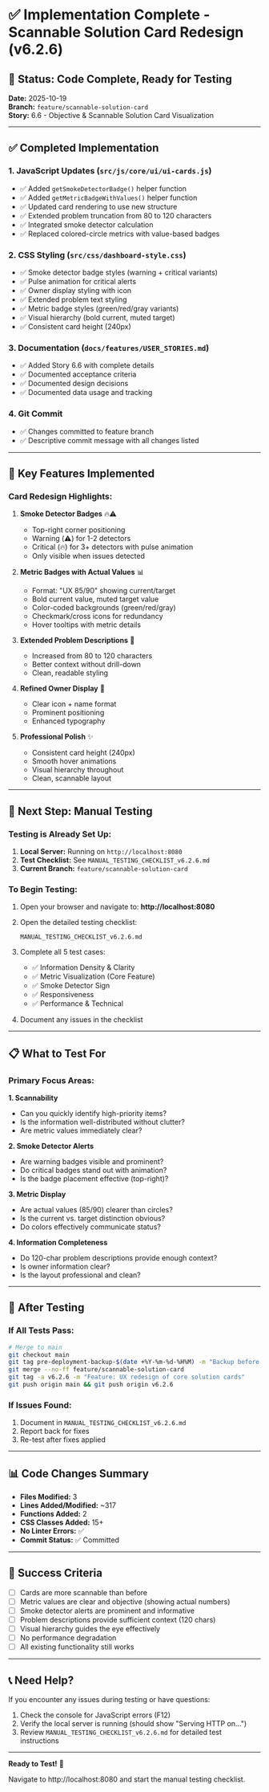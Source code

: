 # ✅ Implementation Complete - Scannable Solution Card Redesign (v6.2.6)

## 🎉 Status: Code Complete, Ready for Testing

**Date:** 2025-10-19  
**Branch:** `feature/scannable-solution-card`  
**Story:** 6.6 - Objective & Scannable Solution Card Visualization

---

## ✅ Completed Implementation

### 1. JavaScript Updates (`src/js/core/ui/ui-cards.js`)
- ✅ Added `getSmokeDetectorBadge()` helper function
- ✅ Added `getMetricBadgeWithValues()` helper function  
- ✅ Updated card rendering to use new structure
- ✅ Extended problem truncation from 80 to 120 characters
- ✅ Integrated smoke detector calculation
- ✅ Replaced colored-circle metrics with value-based badges

### 2. CSS Styling (`src/css/dashboard-style.css`)
- ✅ Smoke detector badge styles (warning + critical variants)
- ✅ Pulse animation for critical alerts
- ✅ Owner display styling with icon
- ✅ Extended problem text styling
- ✅ Metric badge styles (green/red/gray variants)
- ✅ Visual hierarchy (bold current, muted target)
- ✅ Consistent card height (240px)

### 3. Documentation (`docs/features/USER_STORIES.md`)
- ✅ Added Story 6.6 with complete details
- ✅ Documented acceptance criteria
- ✅ Documented design decisions
- ✅ Documented data usage and tracking

### 4. Git Commit
- ✅ Changes committed to feature branch
- ✅ Descriptive commit message with all changes listed

---

## 🚀 Key Features Implemented

### Card Redesign Highlights:

1. **Smoke Detector Badges** 🔥⚠️
   - Top-right corner positioning
   - Warning (⚠️) for 1-2 detectors
   - Critical (🔥) for 3+ detectors with pulse animation
   - Only visible when issues detected

2. **Metric Badges with Actual Values** 📊
   - Format: "UX 85/90" showing current/target
   - Bold current value, muted target value
   - Color-coded backgrounds (green/red/gray)
   - Checkmark/cross icons for redundancy
   - Hover tooltips with metric details

3. **Extended Problem Descriptions** 📝
   - Increased from 80 to 120 characters
   - Better context without drill-down
   - Clean, readable styling

4. **Refined Owner Display** 👤
   - Clear icon + name format
   - Prominent positioning
   - Enhanced typography

5. **Professional Polish** ✨
   - Consistent card height (240px)
   - Smooth hover animations
   - Visual hierarchy throughout
   - Clean, scannable layout

---

## 🧪 Next Step: Manual Testing

### Testing is Already Set Up:

1. **Local Server:** Running on `http://localhost:8080`
2. **Test Checklist:** See `MANUAL_TESTING_CHECKLIST_v6.2.6.md`
3. **Current Branch:** `feature/scannable-solution-card`

### To Begin Testing:

1. Open your browser and navigate to: **http://localhost:8080**
2. Open the detailed testing checklist:
   ```
   MANUAL_TESTING_CHECKLIST_v6.2.6.md
   ```
3. Complete all 5 test cases:
   - ✅ Information Density & Clarity
   - ✅ Metric Visualization (Core Feature)
   - ✅ Smoke Detector Sign
   - ✅ Responsiveness
   - ✅ Performance & Technical

4. Document any issues in the checklist

---

## 📋 What to Test For

### Primary Focus Areas:

**1. Scannability**
- Can you quickly identify high-priority items?
- Is the information well-distributed without clutter?
- Are metric values immediately clear?

**2. Smoke Detector Alerts**
- Are warning badges visible and prominent?
- Do critical badges stand out with animation?
- Is the badge placement effective (top-right)?

**3. Metric Display**
- Are actual values (85/90) clearer than circles?
- Is the current vs. target distinction obvious?
- Do colors effectively communicate status?

**4. Information Completeness**
- Do 120-char problem descriptions provide enough context?
- Is owner information clear?
- Is the layout professional and clean?

---

## 🔄 After Testing

### If All Tests Pass:

```bash
# Merge to main
git checkout main
git tag pre-deployment-backup-$(date +%Y-%m-%d-%H%M) -m "Backup before merge of scannable-solution-card"
git merge --no-ff feature/scannable-solution-card
git tag -a v6.2.6 -m "Feature: UX redesign of core solution cards"
git push origin main && git push origin v6.2.6
```

### If Issues Found:

1. Document in `MANUAL_TESTING_CHECKLIST_v6.2.6.md`
2. Report back for fixes
3. Re-test after fixes applied

---

## 📊 Code Changes Summary

- **Files Modified:** 3
- **Lines Added/Modified:** ~317
- **Functions Added:** 2
- **CSS Classes Added:** 15+
- **No Linter Errors:** ✅
- **Commit Status:** ✅ Committed

---

## 🎯 Success Criteria

- [ ] Cards are more scannable than before
- [ ] Metric values are clear and objective (showing actual numbers)
- [ ] Smoke detector alerts are prominent and informative
- [ ] Problem descriptions provide sufficient context (120 chars)
- [ ] Visual hierarchy guides the eye effectively
- [ ] No performance degradation
- [ ] All existing functionality still works

---

## 📞 Need Help?

If you encounter any issues during testing or have questions:
1. Check the console for JavaScript errors (F12)
2. Verify the local server is running (should show "Serving HTTP on...")
3. Review `MANUAL_TESTING_CHECKLIST_v6.2.6.md` for detailed test instructions

---

**Ready to Test!** 🚀

Navigate to http://localhost:8080 and start the manual testing checklist.

